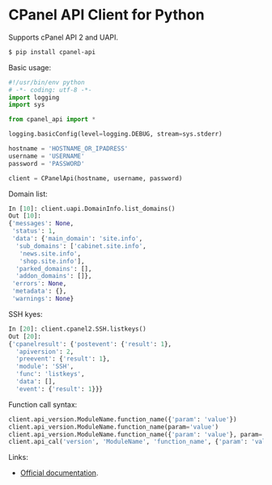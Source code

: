 # CPanel API Client for Python

Supports cPanel API 2 and UAPI.

```zsh
$ pip install cpanel-api
```

Basic usage:

```python
#!/usr/bin/env python
# -*- coding: utf-8 -*-
import logging
import sys

from cpanel_api import *

logging.basicConfig(level=logging.DEBUG, stream=sys.stderr)

hostname = 'HOSTNAME_OR_IPADRESS'
username = 'USERNAME'
password = 'PASSWORD'

client = CPanelApi(hostname, username, password)
```

Domain list:

```python
In [10]: client.uapi.DomainInfo.list_domains()
Out [10]:
{'messages': None,
 'status': 1,
 'data': {'main_domain': 'site.info',
  'sub_domains': ['cabinet.site.info',
   'news.site.info',
   'shop.site.info'],
  'parked_domains': [],
  'addon_domains': []},
 'errors': None,
 'metadata': {},
 'warnings': None}
```

SSH kyes:

```python
In [20]: client.cpanel2.SSH.listkeys()
Out [20]:
{'cpanelresult': {'postevent': {'result': 1},
  'apiversion': 2,
  'preevent': {'result': 1},
  'module': 'SSH',
  'func': 'listkeys',
  'data': [],
  'event': {'result': 1}}}
```

Function call syntax:

```python
client.api_version.ModuleName.function_name({'param': 'value'})
client.api_version.ModuleName.function_name(param='value')
client.api_version.ModuleName.function_name({'param': 'value'}, param='value')
client.api_cal('version', 'ModuleName', 'function_name', {'param': 'value'}, param='value')
```

Links:

- [Official documentation](https://documentation.cpanel.net/display/DD/Developer+Documentation+Home).
